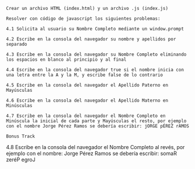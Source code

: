 

    Crear un archivo HTML (index.html) y un archivo .js (index.js)

    Resolver con código de javascript los siguientes problemas:

    4.1 Solicita al usuario su Nombre Completo mediante un window.prompt

    4.2 Escribe en la consola del navegador su nombre y apellidos por separado

    4.3 Escribe en la consola del navegador su Nombre Completo eliminando los espacios en blanco al principio y al final

    4.4 Escribe en la consola del navegador true si el nombre inicia con una letra entre la A y la M, y escribe false de lo contrario

    4.5 Escribe en la consola del navegador el Apellido Paterno en Mayúsculas

    4.6 Escribe en la consola del navegador el Apellido Materno en Minúsculas

    4.7 Escribe en la consola del navegador el Nombre Completo en Minúscula la inicial de cada parte y Mayúsculas el resto, por ejemplo con el nombre Jorge Pérez Ramos se debería escribir: jORGE pÉREZ rAMOS

    Bonus Track
    
4.8 Escribe en la consola del navegador el Nombre Completo al revés, por ejemplo con el nombre: Jorge Pérez Ramos se debería escribir: somaR zeréP egroJ